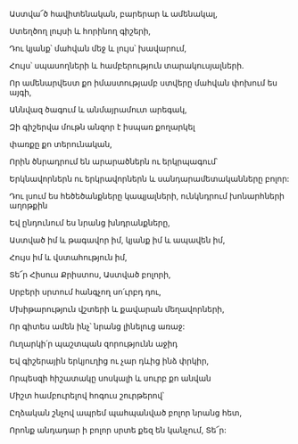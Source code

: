 Աստվա՜ծ հավիտենական, բարերար և ամենակալ,

Ստեղծող լույսի և հորինող գիշերի,

Դու կյանք՝ մահվան մեջ և լույս՝ խավարում,

Հույս՝ սպասողների և համբերություն տարակուսյալների.

Որ ամենարվեստ քո իմաստությամբ ստվերը մահվան փոխում ես այգի,

Աննվազ ծագում և անմայրամուտ արեգակ,

Զի գիշերվա մութն անզոր է իսպառ քողարկել

փառքը քո տերունական,

Որին ծնրադրում են արարածներն ու երկրպագում՝

Երկնավորներն ու երկրավորներն և սանդարամետականները բոլոր:

Դու լսում ես հեծեծանքները կապյալների, ունկնդրում խոնարհների աղոթքին

Եվ ընդունում ես նրանց խնդրանքները,

Աստված իմ և թագավոր իմ, կյանք իմ և ապավեն իմ,

Հույս իմ և վստահություն իմ,

Տե՜ր Հիսուս Քրիստոս, Աստված բոլորի,

Սրբերի սրտում հանգչող սո՛ւրբդ դու,

Մխիթարություն վշտերի և քավարան մեղավորների,

Որ գիտես ամեն ինչ՝ նրանց լինելուց առաջ:

Ուղարկի՛ր պաշտպան զորությունն աջիդ

Եվ գիշերային երկյուղից ու չար դևից ինձ փրկիր,

Որպեսզի հիշատակը սոսկալի և սուրբ քո անվան

Միշտ համբուրելով հոգուս շուրթերով՝

Ըղձական շնչով ապրեմ պահպանված բոլոր նրանց հետ,

Որոնք անդադար ի բոլոր սրտե քեզ են կանչում, Տե՜ր: